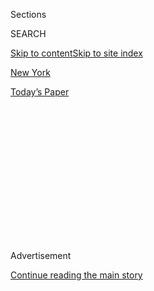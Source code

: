 <div id="app">

<div>

<div>

<div>

<div class="NYTAppHideMasthead css-1q2w90k e1suatyy0">

<div class="section css-ui9rw0 e1suatyy2">

<div class="css-eph4ug er09x8g0">

<div class="css-6n7j50">

</div>

<span class="css-1dv1kvn">Sections</span>

<div class="css-10488qs">

<span class="css-1dv1kvn">SEARCH</span>

</div>

[Skip to content](#site-content)[Skip to site index](#site-index)

</div>

<div id="masthead-section-label" class="css-1wr3we4 eaxe0e00">

[New
York](https://www.nytimes3xbfgragh.onion/section/nyregion)

</div>

<div class="css-10698na e1huz5gh0">

</div>

</div>

<div id="masthead-bar-one" class="section hasLinks css-15hmgas e1csuq9d3">

<div class="css-uqyvli e1csuq9d0">

</div>

<div class="css-1uqjmks e1csuq9d1">

</div>

<div class="css-9e9ivx">

[](https://myaccount.nytimes3xbfgragh.onion/auth/login?response_type=cookie&client_id=vi)

</div>

<div class="css-1bvtpon e1csuq9d2">

[Today’s
Paper](https://www.nytimes3xbfgragh.onion/section/todayspaper)

</div>

</div>

</div>

</div>

<div data-aria-hidden="false">

<div id="site-content" data-role="main">

<div>

<div class="css-1aor85t" style="opacity:0.000000001;z-index:-1;visibility:hidden">

<div class="css-1hqnpie">

<div class="css-epjblv">

<span class="css-17xtcya">[New
York](/section/nyregion)</span><span class="css-x15j1o">|</span><span class="css-fwqvlz">Isaias
Batters New York Region, With a Million Losing
Power</span>

</div>

<div class="css-k008qs">

<div class="css-1iwv8en">

<span class="css-18z7m18"></span>

<div>

</div>

</div>

<span class="css-1n6z4y">https://nyti.ms/3fsrhGe</span>

<div class="css-1705lsu">

<div class="css-4xjgmj">

<div class="css-4skfbu" data-role="toolbar" data-aria-label="Social Media Share buttons, Save button, and Comments Panel with current comment count" data-testid="share-tools">

  - 
  - 
  - 
  - 
    
    <div class="css-6n7j50">
    
    </div>

  - 

</div>

</div>

</div>

</div>

</div>

</div>

<div id="NYT_TOP_BANNER_REGION" class="css-13pd83m">

</div>

<div id="top-wrapper" class="css-1sy8kpn">

<div id="top-slug" class="css-l9onyx">

Advertisement

</div>

[Continue reading the main
story](#after-top)

<div class="ad top-wrapper" style="text-align:center;height:100%;display:block;min-height:250px">

<div id="top" class="place-ad" data-position="top" data-size-key="top">

</div>

</div>

<div id="after-top">

</div>

</div>

<div>

<div id="sponsor-wrapper" class="css-1hyfx7x">

<div id="sponsor-slug" class="css-19vbshk">

Supported by

</div>

[Continue reading the main
story](#after-sponsor)

<div id="sponsor" class="ad sponsor-wrapper" style="text-align:center;height:100%;display:block">

</div>

<div id="after-sponsor">

</div>

</div>

<div class="css-186x18t">

</div>

<div class="css-1vkm6nb ehdk2mb0">

# Isaias Batters New York Region, With a Million Losing Power

</div>

Videos posted on social media showed at least one tornado touching down
in New Jersey.

<div class="css-79elbk" data-testid="photoviewer-wrapper">

<div class="css-z3e15g" data-testid="photoviewer-wrapper-hidden">

</div>

<div class="css-1a48zt4 ehw59r15" data-testid="photoviewer-children">

![<span class="css-16f3y1r e13ogyst0" data-aria-hidden="true">Lifeguards
on Long Beach make last-minute preparations before Isaias
hits.</span><span class="css-cnj6d5 e1z0qqy90" itemprop="copyrightHolder"><span class="css-1ly73wi e1tej78p0">Credit...</span><span><span>Johnny
Milano for The New York
Times</span></span></span>](https://static01.graylady3jvrrxbe.onion/images/2020/08/04/nyregion/04tristate-storm1/merlin_175299654_8a32c474-1621-4242-b3d1-c857e0d64aa3-articleLarge.jpg?quality=75&auto=webp&disable=upscale)

</div>

</div>

<div class="css-18e8msd">

<div class="css-vp77d3 epjyd6m0">

<div class="css-hus3qt ey68jwv0" data-aria-hidden="true">

[![Mihir
Zaveri](https://static01.graylady3jvrrxbe.onion/images/2018/07/18/multimedia/author-mihir-zaveri/author-mihir-zaveri-thumbLarge.png
"Mihir Zaveri")](https://www.nytimes3xbfgragh.onion/by/mihir-zaveri)

</div>

<div class="css-1baulvz">

By [<span class="css-1baulvz last-byline" itemprop="name">Mihir
Zaveri</span>](https://www.nytimes3xbfgragh.onion/by/mihir-zaveri)

</div>

</div>

  - Aug. 4, 2020, <span class="css-epvm6">2:58 p.m.
    ET</span>

  - 
    
    <div class="css-4xjgmj">
    
    <div class="css-d8bdto" data-role="toolbar" data-aria-label="Social Media Share buttons, Save button, and Comments Panel with current comment count" data-testid="share-tools">
    
      - 
      - 
      - 
      - 
        
        <div class="css-6n7j50">
        
        </div>
    
      - 
    
    </div>
    
    </div>

</div>

</div>

<div class="section meteredContent css-1r7ky0e" name="articleBody" itemprop="articleBody">

<div class="css-1fanzo5 StoryBodyCompanionColumn">

<div class="css-53u6y8">

Tropical Storm Isaias swept into New Jersey and New York on Tuesday,
leaving more than a million customers without power as it brought nearly
hurricane-force winds and tornadoes to the northeastern United States.

Just after 2 p.m., [more than a million
customers](https://poweroutage.us/area/state/new%20jersey) in New Jersey
were reported by utility companies to be without power, and, in New York
City and the nearby downstate area, that number was
[over 230,000](https://poweroutage.us/area/state/new%20york). It was not
immediately clear how long the outages were expected to last.

</div>

</div>

<div class="css-nj25e3">

> BREAKING: Roof blown off a home in Ocean City, NJ (📹 John Bradley)
> [\#nbc4ny](https://twitter.com/hashtag/nbc4ny?src=hash&ref_src=twsrc%5Etfw)
> [\#Isaias](https://twitter.com/hashtag/Isaias?src=hash&ref_src=twsrc%5Etfw)
> [pic.twitter.com/tSOhxe5Zfv](https://t.co/tSOhxe5Zfv)
> 
> — Steven Bognar (@Bogs4NY)
> [August 4, 2020](https://twitter.com/Bogs4NY/status/1290669802198114309?ref_src=twsrc%5Etfw)

</div>

<div class="css-1fanzo5 StoryBodyCompanionColumn">

<div class="css-53u6y8">

“This storm is escalating quickly, and the numbers are rapidly
changing,” Gov. Philip D. Murphy
[said](https://twitter.com/GovMurphy/status/1290684560326512650)around
noon on Twitter in reference to the outages.

</div>

</div>

<div class="css-1fanzo5 StoryBodyCompanionColumn">

<div class="css-53u6y8">

The storm, which made landfall in North Carolina as a hurricane, [has
been swiftly moving up the East
Coast](https://www.nytimes3xbfgragh.onion/2020/08/04/us/isaias-storm-updates.html?action=click&module=Top%20Stories&pgtype=Homepage#link-34e5d4e4).
In the Carolinas, Virginia and other coastal states, there were reports
of damaged buildings, power outages and downed trees.

At least two people were killed after a tornado touched down in Bertie
County, N.C., and caused significant damage to a neighborhood there.

The National Weather Service said on Tuesday afternoon that “strong and
damaging winds are spreading northward into the New York City
metropolitan area that could knock down trees and power lines.”

</div>

</div>

<div>

</div>

<div class="css-1fanzo5 StoryBodyCompanionColumn">

<div class="css-53u6y8">

The Weather Service said that tornadoes were forming in northern New
Jersey, but did not immediately specify where.

</div>

</div>

<div class="css-1fanzo5 StoryBodyCompanionColumn">

<div class="css-53u6y8">

Patrick O’Hara, a meteorologist with the Weather Service, said it was
tracking reports of at least two tornadoes on Tuesday: one in
Strathmere, in southern New Jersey, where heavy damage was not
immediately reported; and another near Dover, Del.

</div>

</div>

<div class="css-cfo9c3">

</div>

<div class="css-1fanzo5 StoryBodyCompanionColumn">

<div class="css-53u6y8">

[Photos](https://twitter.com/RichWirdzekWx/status/1290684400825438208)
and [videos](https://twitter.com/DKDRinc/status/1290688365830995969)
posted on social media showed trees snapped and pieces of buildings
blown on top of vehicles in Dover.

Mr. O’Hara said his office, which covers most of New Jersey, has
received multiple reports of street flooding and trees blocking roads.
Heavy rains had caused flash flooding along creeks and roads in
southeastern Pennsylvania, Mr. O’Hara said.

Strong winds, with gusts of more than 73 miles per hour, were possible
into the evening along the New Jersey and Delaware coasts, according to
the Weather Service. The rain was expected to taper off in the late
afternoon.

Before the storm hit, Gov. Andrew M. Cuomo said in a statement on
Tuesday that some inland areas in New York State could see up to six
inches of rain.

He said the state had deployed rescue teams, with boats and high-water
vehicles, to areas that could be hardest-hit by the storm. The state had
also sent out water pumps, chain saws, sandbags and bottled water.

</div>

</div>

<div class="css-1fanzo5 StoryBodyCompanionColumn">

<div class="css-53u6y8">

Officials in New York City urged residents to be vigilant for heavy wind
and rain and to expect power loss. And on Tuesday afternoon, the
Metropolitan Transportation Authority said some aboveground subway
service, the Metro-North Railroad and Long Island Rail Road were all
temporarily suspended. Beaches were closed on Tuesday.

</div>

</div>

<div class="css-cfo9c3">

</div>

<div class="css-1fanzo5 StoryBodyCompanionColumn">

<div class="css-53u6y8">

Juliana Kim contributed reporting.

</div>

</div>

</div>

<div>

</div>

<div>

</div>

<div>

</div>

<div>

<div id="bottom-wrapper" class="css-1ede5it">

<div id="bottom-slug" class="css-l9onyx">

Advertisement

</div>

[Continue reading the main
story](#after-bottom)

<div id="bottom" class="ad bottom-wrapper" style="text-align:center;height:100%;display:block;min-height:90px">

</div>

<div id="after-bottom">

</div>

</div>

</div>

</div>

</div>

## Site Index

<div>

</div>

## Site Information Navigation

  - [© <span>2020</span> <span>The New York Times
    Company</span>](https://help.nytimes3xbfgragh.onion/hc/en-us/articles/115014792127-Copyright-notice)

<!-- end list -->

  - [NYTCo](https://www.nytco.com/)
  - [Contact
    Us](https://help.nytimes3xbfgragh.onion/hc/en-us/articles/115015385887-Contact-Us)
  - [Work with us](https://www.nytco.com/careers/)
  - [Advertise](https://nytmediakit.com/)
  - [T Brand Studio](http://www.tbrandstudio.com/)
  - [Your Ad
    Choices](https://www.nytimes3xbfgragh.onion/privacy/cookie-policy#how-do-i-manage-trackers)
  - [Privacy](https://www.nytimes3xbfgragh.onion/privacy)
  - [Terms of
    Service](https://help.nytimes3xbfgragh.onion/hc/en-us/articles/115014893428-Terms-of-service)
  - [Terms of
    Sale](https://help.nytimes3xbfgragh.onion/hc/en-us/articles/115014893968-Terms-of-sale)
  - [Site
    Map](https://spiderbites.nytimes3xbfgragh.onion)
  - [Help](https://help.nytimes3xbfgragh.onion/hc/en-us)
  - [Subscriptions](https://www.nytimes3xbfgragh.onion/subscription?campaignId=37WXW)

</div>

</div>

</div>

</div>
